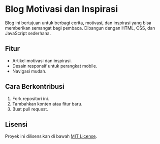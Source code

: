 # Blog Motivasi dan Inspirasi

Blog ini bertujuan untuk berbagi cerita, motivasi, dan inspirasi yang bisa memberikan semangat bagi pembaca. Dibangun dengan HTML, CSS, dan JavaScript sederhana.

## Fitur
- Artikel motivasi dan inspirasi.
- Desain responsif untuk perangkat mobile.
- Navigasi mudah.

## Cara Berkontribusi
1. Fork repositori ini.
2. Tambahkan konten atau fitur baru.
3. Buat pull request.

## Lisensi
Proyek ini dilisensikan di bawah [MIT License](LICENSE).
